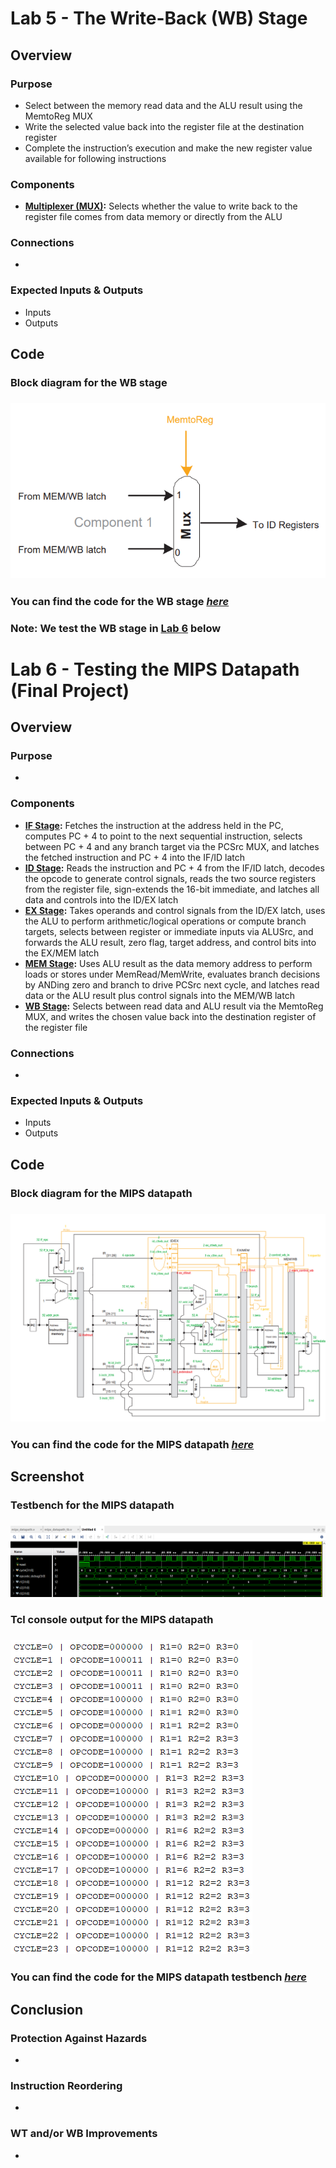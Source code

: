 # Lab 5 - The Write-Back (WB) Stage

## Overview
### Purpose
- Select between the memory read data and the ALU result using the MemtoReg MUX
- Write the selected value back into the register file at the destination register
- Complete the instruction’s execution and make the new register value available for following instructions
### Components
- [**Multiplexer (MUX)**](https://github.com/fctanglao/ComputerArchitectureLabs/blob/main/Labs%205%20%26%206/mux_2x1_32bit.v)**:** Selects whether the value to write back to the register file comes from data memory or directly from the ALU
### Connections
- 
### Expected Inputs & Outputs
- Inputs
- Outputs

## Code
### Block diagram for the WB stage
### ![Block diagram](https://github.com/fctanglao/ComputerArchitectureLabs/blob/main/Labs%205%20%26%206/wb%20stage%20block%20diagram.png)
### You can find the code for the WB stage [*here*](https://github.com/fctanglao/ComputerArchitectureLabs/blob/main/Labs%205%20%26%206/wb_stage.v)

### Note: We test the WB stage in [Lab 6](#lab-6---testing-the-mips-datapath-final-project) below
# Lab 6 - Testing the MIPS Datapath (Final Project)

## Overview
### Purpose
- 
### Components
- [**IF Stage**](https://github.com/fctanglao/ComputerArchitectureLabs/blob/main/Labs%205%20%26%206/if_stage.v)**:** Fetches the instruction at the address held in the PC, computes PC + 4 to point to the next sequential instruction, selects between PC + 4 and any branch target via the PCSrc MUX, and latches the fetched instruction and PC + 4 into the IF/ID latch
- [**ID Stage**](https://github.com/fctanglao/ComputerArchitectureLabs/blob/main/Labs%205%20%26%206/id_stage.v)**:** Reads the instruction and PC + 4 from the IF/ID latch, decodes the opcode to generate control signals, reads the two source registers from the register file, sign-extends the 16-bit immediate, and latches all data and controls into the ID/EX latch
- [**EX Stage**](https://github.com/fctanglao/ComputerArchitectureLabs/blob/main/Labs%205%20%26%206/ex_stage.v)**:** Takes operands and control signals from the ID/EX latch, uses the ALU to perform arithmetic/logical operations or compute branch targets, selects between register or immediate inputs via ALUSrc, and forwards the ALU result, zero flag, target address, and control bits into the EX/MEM latch
- [**MEM Stage**](https://github.com/fctanglao/ComputerArchitectureLabs/blob/main/Labs%205%20%26%206/mem_stage.v)**:** Uses ALU result as the data memory address to perform loads or stores under MemRead/MemWrite, evaluates branch decisions by ANDing zero and branch to drive PCSrc next cycle, and latches read data or the ALU result plus control signals into the MEM/WB latch
- [**WB Stage**](https://github.com/fctanglao/ComputerArchitectureLabs/blob/main/Labs%205%20%26%206/wb_stage.v)**:** Selects between read data and ALU result via the MemtoReg MUX, and writes the chosen value back into the destination register of the register file
### Connections
- 
### Expected Inputs & Outputs
- Inputs
- Outputs

## Code
### Block diagram for the MIPS datapath
### ![Block diagram](https://github.com/fctanglao/ComputerArchitectureLabs/blob/main/Labs%205%20%26%206/mips%20datapath%20block%20diagram.png)
### You can find the code for the MIPS datapath [*here*](https://github.com/fctanglao/ComputerArchitectureLabs/blob/main/Labs%205%20%26%206/mips_datapath.v)

## Screenshot
### Testbench for the MIPS datapath
### ![Testbench](https://github.com/fctanglao/ComputerArchitectureLabs/blob/main/Labs%205%20%26%206/mips%20datapath%20testbench.png)
### Tcl console output for the MIPS datapath
### ![Tcl console](https://github.com/fctanglao/ComputerArchitectureLabs/blob/main/Labs%205%20%26%206/mips%20datapath%20tcl%20console%20output.png)
### You can find the code for the MIPS datapath testbench [*here*](https://github.com/fctanglao/ComputerArchitectureLabs/blob/main/Labs%205%20%26%206/mips_datapath_tb.v)

## Conclusion
### Protection Against Hazards
-   
### Instruction Reordering
- 
### WT and/or WB Improvements
- 
